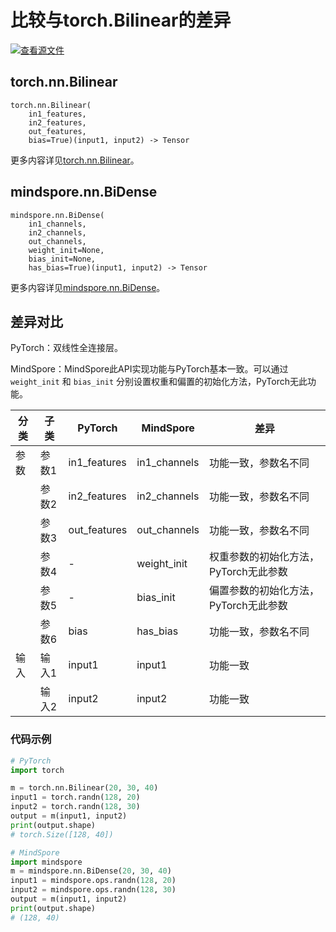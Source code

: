 # 比较与torch.Bilinear的差异

[![查看源文件](https://mindspore-website.obs.cn-north-4.myhuaweicloud.com/website-images/r2.4.10/resource/_static/logo_source.svg)](https://gitee.com/mindspore/docs/blob/r2.4.10/docs/mindspore/source_zh_cn/note/api_mapping/pytorch_diff/BiDense.md)

## torch.nn.Bilinear

```text
torch.nn.Bilinear(
    in1_features,
    in2_features,
    out_features,
    bias=True)(input1, input2) -> Tensor
```

更多内容详见[torch.nn.Bilinear](https://pytorch.org/docs/1.8.1/generated/torch.nn.Bilinear.html#torch.nn.Bilinear)。

## mindspore.nn.BiDense

```text
mindspore.nn.BiDense(
    in1_channels,
    in2_channels,
    out_channels,
    weight_init=None,
    bias_init=None,
    has_bias=True)(input1, input2) -> Tensor
```

更多内容详见[mindspore.nn.BiDense](https://www.mindspore.cn/docs/zh-CN/r2.4.10/api_python/nn/mindspore.nn.BiDense.html#mindspore.nn.BiDense)。

## 差异对比

PyTorch：双线性全连接层。

MindSpore：MindSpore此API实现功能与PyTorch基本一致。可以通过 `weight_init` 和 `bias_init` 分别设置权重和偏置的初始化方法，PyTorch无此功能。

| 分类 | 子类  | PyTorch      | MindSpore    | 差异                          |
| ---- | ----- | ------------ | ------------ | ---------------------------- |
| 参数 | 参数1 | in1_features | in1_channels  | 功能一致，参数名不同          |
|      | 参数2 | in2_features | in2_channels | 功能一致，参数名不同           |
|      | 参数3 | out_features | out_channels     | 功能一致，参数名不同       |
|      | 参数4 | - | weight_init  | 权重参数的初始化方法，PyTorch无此参数      |
|      | 参数5 | - | bias_init    | 偏置参数的初始化方法，PyTorch无此参数      |
|      | 参数6 | bias | has_bias   |   功能一致，参数名不同                   |
|  输入 | 输入1 | input1 | input1 | 功能一致  |
|   | 输入2 | input2 | input2 | 功能一致  |

### 代码示例

```python
# PyTorch
import torch

m = torch.nn.Bilinear(20, 30, 40)
input1 = torch.randn(128, 20)
input2 = torch.randn(128, 30)
output = m(input1, input2)
print(output.shape)
# torch.Size([128, 40])

# MindSpore
import mindspore
m = mindspore.nn.BiDense(20, 30, 40)
input1 = mindspore.ops.randn(128, 20)
input2 = mindspore.ops.randn(128, 30)
output = m(input1, input2)
print(output.shape)
# (128, 40)
```
